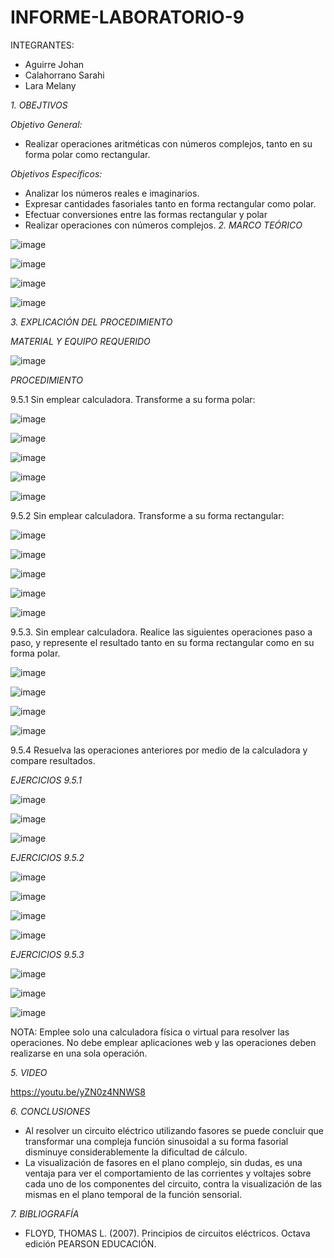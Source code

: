 # INFORME-LABORATORIO-9

INTEGRANTES:

* Aguirre Johan 
* Calahorrano Sarahi 
* Lara Melany

*1. OBEJTIVOS*

  *Objetivo General:*
  
  * Realizar operaciones aritméticas con números complejos, tanto en su forma polar como rectangular. 
  
  *Objetivos Específicos:*
* Analizar los números reales e imaginarios.  
* Expresar cantidades fasoriales tanto en forma rectangular como polar. 
* Efectuar conversiones entre las formas rectangular y polar 
* Realizar operaciones con números complejos. 
*2. MARCO TEÓRICO*

![image](https://user-images.githubusercontent.com/105020538/221105113-79661975-a437-48ca-9ba0-eb6808f5ced6.png)

![image](https://user-images.githubusercontent.com/105020538/221105150-9acd17e9-33b9-47f9-8ef6-bae861c410c5.png)

![image](https://user-images.githubusercontent.com/105020538/221105185-9d9a8da6-f346-455b-a5e2-6d8cbeb42491.png)

![image](https://user-images.githubusercontent.com/105020538/221105294-70af593c-dfcc-4ae8-9ae7-d5258597f28a.png)

*3.	EXPLICACIÓN DEL PROCEDIMIENTO*

*MATERIAL Y EQUIPO REQUERIDO*

![image](https://user-images.githubusercontent.com/105020538/221103633-b7d05a6c-b191-4654-95e1-e3b411941976.png)

*PROCEDIMIENTO*

9.5.1 Sin emplear calculadora. Transforme a su forma polar: 

![image](https://user-images.githubusercontent.com/105020538/221103871-c20bd474-f5a7-4799-bee5-97fcf2c5c1c3.png)

![image](https://user-images.githubusercontent.com/105020538/221103960-51b9ab30-5bf7-401f-b159-f08190df6a49.png)

![image](https://user-images.githubusercontent.com/105020538/221104002-e6d63f3f-4e33-46c9-ad98-5e08ea01fce5.png)

![image](https://user-images.githubusercontent.com/105020538/221104041-a5af9ea3-8839-4986-baf8-ed4ee2c9a272.png)

![image](https://user-images.githubusercontent.com/105020538/221104089-442f3ed8-b568-4aa6-93e8-9204c3c48e5b.png)

9.5.2 Sin emplear calculadora. Transforme a su forma rectangular: 

![image](https://user-images.githubusercontent.com/105020538/221104133-1aa17567-157f-4201-a793-80f175f4550b.png)

![image](https://user-images.githubusercontent.com/105020538/221104155-3322b871-807b-49f3-874b-9a707e0e0293.png)

![image](https://user-images.githubusercontent.com/105020538/221104166-4ea07efc-b3bc-4dbd-9efc-df109f3dafd1.png)

![image](https://user-images.githubusercontent.com/105020538/221104191-9a7e7b53-a613-4a19-b4ae-a9d6914928af.png)

![image](https://user-images.githubusercontent.com/105020538/221104213-f13f40b1-179d-448d-a3ea-d9cac0c30baf.png)

9.5.3. Sin emplear calculadora. Realice las siguientes operaciones paso a paso, y represente el resultado tanto en su forma rectangular como en su forma polar. 

![image](https://user-images.githubusercontent.com/105020538/221104242-9fc84cef-2473-44e3-b926-d3e44790afd8.png)

![image](https://user-images.githubusercontent.com/105020538/221197965-f8de0814-9371-470a-b4c6-53a8ce69ae83.png)

![image](https://user-images.githubusercontent.com/105020538/221198008-58f7f2e8-70a6-454c-b16a-c602d82cf964.png)

![image](https://user-images.githubusercontent.com/105020538/221198053-afcca074-4b9c-4f2b-ac05-69c21d7f2dc6.png)

9.5.4 Resuelva las operaciones anteriores por medio de la calculadora y compare resultados.

*EJERCICIOS 9.5.1* 

![image](https://user-images.githubusercontent.com/105020538/221104288-c8b100dc-1fc6-4806-96bc-0daf63abe5c6.png)

![image](https://user-images.githubusercontent.com/105020538/221104339-8990978f-e46c-4911-8fc2-3d15061b657c.png)

![image](https://user-images.githubusercontent.com/105020538/221104411-6179ad65-28d9-4490-875b-ae7bdd730ee0.png)

*EJERCICIOS 9.5.2*

![image](https://user-images.githubusercontent.com/105020538/221104877-1687e44e-47ac-4ec2-a8b7-e37ba823c010.png)

![image](https://user-images.githubusercontent.com/105020538/221104724-c321ec10-c0b0-4f2d-ae1c-4a5a32d57088.png)

![image](https://user-images.githubusercontent.com/105020538/221104759-138c8e32-92db-4a05-80ea-2e479d5ceb7f.png)

![image](https://user-images.githubusercontent.com/105020538/221104773-31e78df3-47b9-4ef2-aea6-2d40885501dd.png)

*EJERCICIOS 9.5.3*

![image](https://user-images.githubusercontent.com/105020538/221198159-614a1115-1ff0-4de2-bfb4-d62ddd16e834.png)

![image](https://user-images.githubusercontent.com/105020538/221198253-a5050091-d7cc-416e-8348-508feee65993.png)

![image](https://user-images.githubusercontent.com/105020538/221198296-595b70dd-6135-4d63-b930-885e918df72c.png)

NOTA: Emplee solo una calculadora física o virtual para resolver las operaciones. No debe emplear aplicaciones web y las operaciones deben realizarse en una sola operación. 

*5. VIDEO*

https://youtu.be/yZN0z4NNWS8

*6. CONCLUSIONES* 

* Al resolver un circuito eléctrico utilizando fasores se puede concluir que transformar una compleja función sinusoidal a su forma fasorial disminuye considerablemente la dificultad de cálculo. 
* La visualización de fasores en el plano complejo, sin dudas, es una ventaja para ver el comportamiento de las corrientes y voltajes sobre cada uno de los componentes del circuito, contra la 
visualización de las mismas en el plano temporal de la función sensorial.   

*7. BIBLIOGRAFÍA*

* FLOYD, THOMAS L. (2007). Principios de circuitos eléctricos. Octava edición PEARSON EDUCACIÓN.
